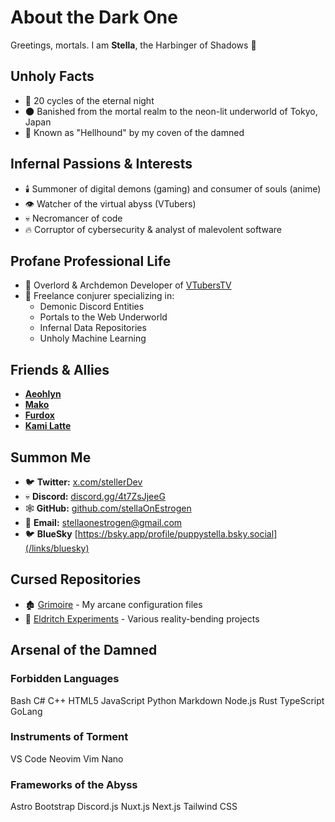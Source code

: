 # About the Dark One

Greetings, mortals. I am **Stella**, the Harbinger of Shadows 🦇

## Unholy Facts

- 🏴 20 cycles of the eternal night
- 🌑 Banished from the mortal realm to the neon-lit underworld of Tokyo, Japan
- 🐺 Known as "Hellhound" by my coven of the damned

## Infernal Passions & Interests

- 🕯️ Summoner of digital demons (gaming) and consumer of souls (anime)
- 👁️ Watcher of the virtual abyss (VTubers)
- 💀 Necromancer of code
- 🔥 Corruptor of cybersecurity & analyst of malevolent software

## Profane Professional Life

- 👑 Overlord & Archdemon Developer of [VTubersTV](https://github.com/VTubersTV)
- 🦇 Freelance conjurer specializing in:
  - Demonic Discord Entities
  - Portals to the Web Underworld
  - Infernal Data Repositories
  - Unholy Machine Learning


## Friends & Allies

- [**Aeohlyn**](https://x.com/Aeohlyn)
- [**Mako**](https://x.com/NDMakoTTV)
- [**Furdox**](https://x.com/Furdox)
- [**Kami Latte**](https://x.com/0x69002749F8)

## Summon Me

- 🐦 **Twitter:** [x.com/stellerDev](/links/twitter)
- 💀 **Discord:** [discord.gg/4t7ZsJjeeG](/links/discord)
- 🕸️ **GitHub:** [github.com/stellaOnEstrogen](/links/github)
- 📧 **Email:** [stellaonestrogen@gmail.com](mailto:stellaonestrogen@gmail.com)
- 🐦 **BlueSky** [https://bsky.app/profile/puppystella.bsky.social](/links/bluesky)

## Cursed Repositories

- 🏚️ [Grimoire](https://github.com/stellaOnEstrogen/dotfiles) - My arcane configuration files
- 🧪 [Eldritch Experiments](https://github.com/stellaOnEstrogen/simulations) - Various reality-bending projects

## Arsenal of the Damned

### Forbidden Languages

<div class="language-badges">
  <span class="language-badge badge-bash">Bash</span>
  <span class="language-badge badge-csharp">C#</span>
  <span class="language-badge badge-cpp">C++</span>
  <span class="language-badge badge-html5">HTML5</span>
  <span class="language-badge badge-javascript">JavaScript</span>
  <span class="language-badge badge-python">Python</span>
  <span class="language-badge badge-markdown">Markdown</span>
  <span class="language-badge badge-nodejs">Node.js</span>
  <span class="language-badge badge-rust">Rust</span>
  <span class="language-badge badge-typescipt">TypeScript</span>
  <span class="language-badge badge-go">GoLang</span>
</div>

### Instruments of Torment
<div class="tool-badges">
  <span class="tool-badge badge-vscode">VS Code</span>
  <span class="tool-badge badge-neovim">Neovim</span>
  <span class="tool-badge badge-vim">Vim</span>
  <span class="tool-badge badge-nano">Nano</span>
</div>

### Frameworks of the Abyss
<div class="framework-badges">
  <span class="framework-badge badge-astro">Astro</span>
  <span class="framework-badge badge-bootstrap">Bootstrap</span>
  <span class="framework-badge badge-discordjs">Discord.js</span>
  <span class="framework-badge badge-nuxtjs">Nuxt.js</span>
  <span class="framework-badge badge-nextjs">Next.js</span>
  <span class="framework-badge badge-tailwind">Tailwind CSS</span>
</div>

